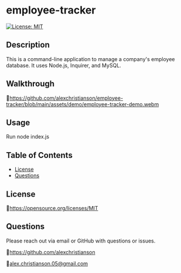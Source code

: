 # employee-tracker

[![License: MIT](https://img.shields.io/badge/License-MIT-yellow.svg)](https://opensource.org/licenses/MIT)

## Description 
This is a command-line application to manage a company's employee database. It uses Node.js, Inquirer, and MySQL.

## Walkthrough
:link:https://github.com/alexchristianson/employee-tracker/blob/main/assets/demo/employee-tracker-demo.webm

## Usage
Run node index.js

## Table of Contents
* [License](#license)
* [Questions](#questions)

## License
🔗https://opensource.org/licenses/MIT

## Questions
Please reach out via email or GitHub with questions or issues.

🔗https://github.com/alexchristianson

📧alex.christianson.05@gmail.com

